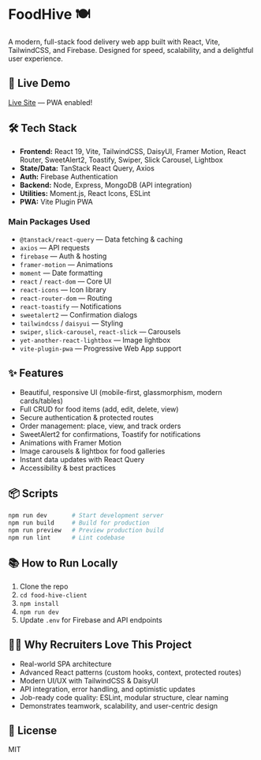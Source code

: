 # FoodHive 🍽️

A modern, full-stack food delivery web app built with React, Vite, TailwindCSS, and Firebase. Designed for speed, scalability, and a delightful user experience.

## 🚀 Live Demo

[Live Site](https://foodhivee.web.app) — PWA enabled!

## 🛠️ Tech Stack

- **Frontend:** React 19, Vite, TailwindCSS, DaisyUI, Framer Motion, React Router, SweetAlert2, Toastify, Swiper, Slick Carousel, Lightbox
- **State/Data:** TanStack React Query, Axios
- **Auth:** Firebase Authentication
- **Backend:** Node, Express, MongoDB (API integration)
- **Utilities:** Moment.js, React Icons, ESLint
- **PWA:** Vite Plugin PWA

### Main Packages Used

- `@tanstack/react-query` — Data fetching & caching
- `axios` — API requests
- `firebase` — Auth & hosting
- `framer-motion` — Animations
- `moment` — Date formatting
- `react` / `react-dom` — Core UI
- `react-icons` — Icon library
- `react-router-dom` — Routing
- `react-toastify` — Notifications
- `sweetalert2` — Confirmation dialogs
- `tailwindcss` / `daisyui` — Styling
- `swiper`, `slick-carousel`, `react-slick` — Carousels
- `yet-another-react-lightbox` — Image lightbox
- `vite-plugin-pwa` — Progressive Web App support

## ✨ Features

- Beautiful, responsive UI (mobile-first, glassmorphism, modern cards/tables)
- Full CRUD for food items (add, edit, delete, view)
- Secure authentication & protected routes
- Order management: place, view, and track orders
- SweetAlert2 for confirmations, Toastify for notifications
- Animations with Framer Motion
- Image carousels & lightbox for food galleries
- Instant data updates with React Query
- Accessibility & best practices

## 📦 Scripts

```bash
npm run dev       # Start development server
npm run build     # Build for production
npm run preview   # Preview production build
npm run lint      # Lint codebase
```

## 📚 How to Run Locally

1. Clone the repo
2. `cd food-hive-client`
3. `npm install`
4. `npm run dev`
5. Update `.env` for Firebase and API endpoints

## 🧑‍💻 Why Recruiters Love This Project

- Real-world SPA architecture
- Advanced React patterns (custom hooks, context, protected routes)
- Modern UI/UX with TailwindCSS & DaisyUI
- API integration, error handling, and optimistic updates
- Job-ready code quality: ESLint, modular structure, clear naming
- Demonstrates teamwork, scalability, and user-centric design

## 📄 License

MIT
